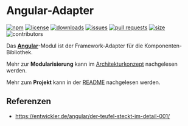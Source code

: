 # Angular-Adapter

[![npm](https://img.shields.io/npm/v/@public-ui/angular-v16)](https://www.npmjs.com/package/@public-ui/components)
[![license](https://img.shields.io/npm/l/@public-ui/angular-v16)](https://github.com/public-ui/kolibri/blob/main/LICENSE)
[![downloads](https://img.shields.io/npm/dt/@public-ui/angular-v16)](https://www.npmjs.com/package/@public-ui/angular-v16)
[![issues](https://img.shields.io/github/issues/public-ui/kolibri)](https://github.com/public-ui/kolibri/issues)
[![pull requests](https://img.shields.io/github/issues-pr/public-ui/kolibri)](https://github.com/public-ui/kolibri/pulls)
[![size](https://img.shields.io/bundlephobia/min/@public-ui/angular-v16)](https://bundlephobia.com/result?p=@public-ui/angular-v16)
![contributors](https://img.shields.io/github/contributors/public-ui/kolibri)

Das [**Angular**](https://angular.io)-Modul ist der Framework-Adapter für die Komponenten-Bibliothek.

Mehr zur **Modularisierung** kann im [Architekturkonzept](https://public-ui.github.io/docs/concepts/architecture) nachgelesen werden.

Mehr zum **Projekt** kann in der [README](https://public-ui.github.io/docs) nachgelesen werden.

## Referenzen

- <https://entwickler.de/angular/der-teufel-steckt-im-detail-001/>
